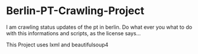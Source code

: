 # Berlin-PT-Crawling-Project
I am crawling status updates of the pt in berlin. Do what ever you what to do with this informations and scripts, as the license says...

This Project uses lxml and beautifulsoup4
